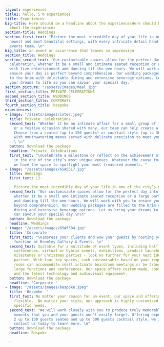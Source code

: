 ```yaml
---
layout: experiences
title1: hello, i'm experiences
title: Experiences
big-title: Here should be a headline about the experiencesHere should be a headline
  about the experiences
section-title: Weddings
section_first_text: "Picture the most incredible day of your life in one of the city’s
  newest and most beautiful settings, with every intricate detail handled by our experienced
  events team. \n"
big_title: an event or occurrence that leaves an impression
section_title: Weddings
section_second_text: 'Our customisable spaces allow for the perfect day into night
  celebration, whether it be a small and intimate seated reception or a large party
  with live entertainment and dancing til the wee hours. We will work with you to
  ensure your day is perfect beyond comprehension. Our wedding packages are filled
  to the brim with delectable dining and extensive beverage options. Let us bring
  your dreams to life so you can savour your special day. '
section_picture: "/assets/images/meal.jpg"
first_section_title: PRIVATE CELEBRATIONS
second_section_title: WEDDINGS
third_section_title: CORPORATE
fourth_section_title: bespoke
experiences:
- image: "/assets/images/inter.jpeg"
  title: Private  Celebrations
  second_text: "Whether it be an intimate affair for a small group of friends or family
    or a festive occasion shared with many, our team can help create a flawless celebration.
    Choose from a seated (up to 150 guests) or cocktail style (up to 300 guests) event
    with mouthwatering menus served with delicate precision to meet your unique requirements.
    \ \n"
  button: Download the package
  headline: Private  Celebrations
  first_text: "\nCelebrate a milestone or reflect on the achievement of a loved one
    in the one of the city’s most unique venues. Whatever the cause for celebration,
    we have the space to spotlight your most treasured moments. "
- image: "/assets/images/65A5517.jpg"
  title: Weddings
  first_text: |2-

    Picture the most incredible day of your life in one of the city’s newest and most beautiful settings, with every intricate detail handled by our experienced events team.
  second_text: "Our customisable spaces allow for the perfect day into night celebration,
    whether it be a small and intimate seated reception or a large party with entertainment
    and dancing till the wee hours. We will work with you to ensure your day is perfect
    beyond comprehension. Our wedding packages are filled to the brim with delectable
    dining and extensive beverage options. Let us bring your dreams to life so you
    can savour your special day.\n\n"
  button: Download the package
  headline: Weddings
- image: "/assets/images/65A5584.jpg"
  title: 'Corporate '
  first_text: "\nImpress your clients and wow your guests by hosting your next corporate
    function at Bromley Gallery & Events. \n"
  second_text: Suitable for a multitude of event types, including half, full or multi-day
    conferences, virtual or hybrid events, exhibitions, product launches, company
    milestones or Christmas parties - look no further for your next ideal corporate  venue
    partner. With four key spaces, each customisable based on your requirements, our
    rooms can accommodate small intimate boardroom meetings or be transformed to house
    large functions and conferences. Our space offers custom-made, contemporary furniture
    and the latest technology and audiovisual equipment.
  button: Download the package
  headline: 'Corporate '
- image: "/assets/images/bespoke.jpeg"
  title: 'Bespoke  '
  first_text: No matter your reason for an event, our space and offering are entirely
    flexible.  No matter your style, our approach is highly customised to suit your
    specific needs.
  second_text: "We will work closely with you to produce truly memorable and unique
    moments that you and your guests won’t easily forget. Offering experiences from
    2 up to 150 guests seated and up to 300 guests cocktail style, we invite you to
    contact us today to learn more. \n"
  button: Download the package
  headline: Bespoke

---
```

